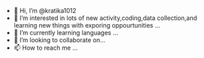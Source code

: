 - 👋 Hi, I’m @kratika1012
- 👀 I’m interested in lots of new activity,coding,data collection,and learning new things with exporing oppourtunities ...
- 🌱 I’m currently learning languages ...
- 💞️ I’m looking to collaborate on...
- 📫 How to reach me ...

<!---
kratika1012/kratika1012 is a ✨ special ✨ repository because its `README.md` (this file) appears on your GitHub profile.
You can click the Preview link to take a look at your changes.
--->
